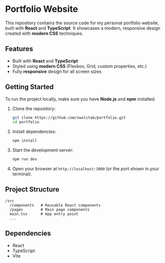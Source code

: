 # Portfolio Website

This repository contains the source code for my personal portfolio website, built with **React** and **TypeScript**. It showcases a modern, responsive design created with **modern CSS** techniques.

## Features

* Built with **React** and **TypeScript**
* Styled using **modern CSS** (Flexbox, Grid, custom properties, etc.)
* Fully **responsive** design for all screen sizes

## Getting Started

To run the project locally, make sure you have **Node.js** and **npm** installed.

1. Clone the repository:

   ```bash
   git clone https://github.com/swalstab/portfolio.git
   cd portfolio
   ```

2. Install dependencies:

   ```bash
   npm install
   ```

3. Start the development server:

   ```bash
   npm run dev
   ```

4. Open your browser at `http://localhost:3000` (or the port shown in your terminal).

## Project Structure

```
/src
  /components   # Reusable React components
  /pages        # Main page components
  main.tsx      # App entry point
  ...
```

## Dependencies

* React
* TypeScript
* Vite

